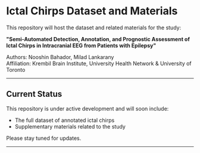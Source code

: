 # Ictal Chirps Dataset and Materials

This repository will host the dataset and related materials for the study:

**"Semi-Automated Detection, Annotation, and Prognostic Assessment of Ictal Chirps in Intracranial EEG from Patients with Epilepsy"**

Authors: Nooshin Bahador, Milad Lankarany  
Affiliation: Krembil Brain Institute, University Health Network & University of Toronto

---

## Current Status

This repository is under active development and will soon include:  
- The full dataset of annotated ictal chirps  
- Supplementary materials related to the study

Please stay tuned for updates.

---

